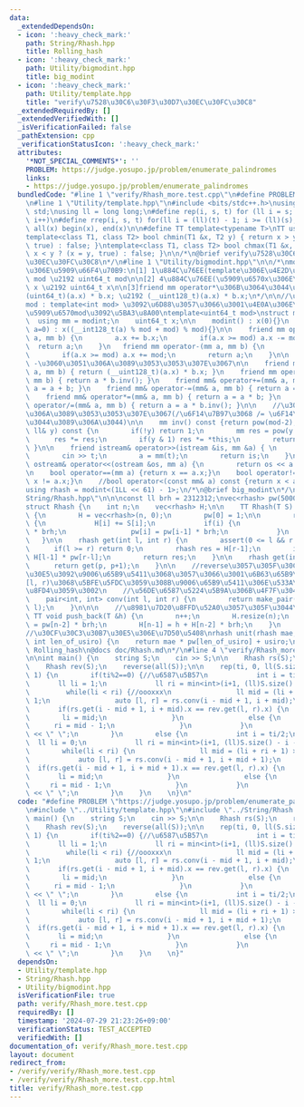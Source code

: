 ```yaml
---
data:
  _extendedDependsOn:
  - icon: ':heavy_check_mark:'
    path: String/Rhash.hpp
    title: Rolling_hash
  - icon: ':heavy_check_mark:'
    path: Utility/bigmodint.hpp
    title: big_modint
  - icon: ':heavy_check_mark:'
    path: Utility/template.hpp
    title: "verify\u7528\u30C6\u30F3\u30D7\u30EC\u30FC\u30C8"
  _extendedRequiredBy: []
  _extendedVerifiedWith: []
  _isVerificationFailed: false
  _pathExtension: cpp
  _verificationStatusIcon: ':heavy_check_mark:'
  attributes:
    '*NOT_SPECIAL_COMMENTS*': ''
    PROBLEM: https://judge.yosupo.jp/problem/enumerate_palindromes
    links:
    - https://judge.yosupo.jp/problem/enumerate_palindromes
  bundledCode: "#line 1 \"verify/Rhash_more.test.cpp\"\n#define PROBLEM \"https://judge.yosupo.jp/problem/enumerate_palindromes\"\
    \n#line 1 \"Utility/template.hpp\"\n#include <bits/stdc++.h>\nusing namespace\
    \ std;\nusing ll = long long;\n#define rep(i, s, t) for (ll i = s; i < (ll)(t);\
    \ i++)\n#define rrep(i, s, t) for(ll i = (ll)(t) - 1; i >= (ll)(s); i--)\n#define\
    \ all(x) begin(x), end(x)\n\n#define TT template<typename T>\nTT using vec = vector<T>;\n\
    template<class T1, class T2> bool chmin(T1 &x, T2 y) { return x > y ? (x = y,\
    \ true) : false; }\ntemplate<class T1, class T2> bool chmax(T1 &x, T2 y) { return\
    \ x < y ? (x = y, true) : false; }\n\n/*\n@brief verify\u7528\u30C6\u30F3\u30D7\
    \u30EC\u30FC\u30C8\n*/\n#line 1 \"Utility/bigmodint.hpp\"\n\n/*\nmodint\u304B\u3089\
    \u306E\u5909\u66F4\u70B9:\n[1] 1\u884C\u76EE(template\u306E\u4E2D\u8EAB)\nuint32_t\
    \ mod \u2192 uint64_t mod\n\n[2] 4\u884C\u76EE(\u5909\u6570x\u306E\u578B)\nuint32_t\
    \ x \u2192 uint64_t x\n\n[3]friend mm operator*\u306B\u3064\u3044\u3066\u3001\n\
    (uint64_t)(a.x) * b.x; \u2192 (__uint128_t)(a.x) * b.x;\n*/\n\n//\u52D5\u7684\
    mod : template<int mod> \u3092\u6D88\u3057\u3066\u3001\u4E0A\u306E\u65B9\u3067\
    \u5909\u6570mod\u3092\u5BA3\u8A00\ntemplate<uint64_t mod>\nstruct modint{\n  \
    \  using mm = modint;\n    uint64_t x;\n\n    modint() : x(0){}\n    TT modint(T\
    \ a=0) : x((__int128_t(a) % mod + mod) % mod){}\n\n    friend mm operator+(mm\
    \ a, mm b) {\n        a.x += b.x;\n        if(a.x >= mod) a.x -= mod;\n      \
    \  return a;\n    }\n   friend mm operator-(mm a, mm b) {\n        a.x -= b.x;\n\
    \        if(a.x >= mod) a.x += mod;\n        return a;\n    }\n\n    // + \u3068\
    \ -\u3060\u3051\u306A\u3089\u3053\u3053\u307E\u3067\n\n    friend mm operator*(mm\
    \ a, mm b) { return (__uint128_t)(a.x) * b.x; }\n    friend mm operator/(mm a,\
    \ mm b) { return a * b.inv(); }\n    friend mm& operator+=(mm& a, mm b) { return\
    \ a = a + b; }\n    friend mm& operator-=(mm& a, mm b) { return a = a - b; }\n\
    \    friend mm& operator*=(mm& a, mm b) { return a = a * b; }\n    friend mm&\
    \ operator/=(mm& a, mm b) { return a = a * b.inv(); }\n\n    //\u30ED\u30EA\u30CF\
    \u306A\u3089\u3053\u3053\u307E\u3067(/\u6F14\u7B97\u3068 /= \u6F14\u7B97\u306F\
    \u3044\u3089\u306A\u3044)\n\n    mm inv() const {return pow(mod-2);}\n    mm pow(const\
    \ ll& y) const {\n        if(!y) return 1;\n        mm res = pow(y >> 1);\n  \
    \      res *= res;\n        if(y & 1) res *= *this;\n        return res;\n   \
    \ }\n\n    friend istream& operator>>(istream &is, mm &a) { \n        ll t;\n\
    \        cin >> t;\n        a = mm(t);\n        return is;\n    }\n\n    friend\
    \ ostream& operator<<(ostream &os, mm a) {\n        return os << a.x;\n    }\n\
    \n    bool operator==(mm a) {return x == a.x;}\n    bool operator!=(mm a) {return\
    \ x != a.x;}\n    //bool operator<(const mm& a) const {return x < a.x;}\n};\n\n\
    using rhash = modint<(1LL << 61) - 1>;\n/*\n@brief big_modint\n*/\n#line 2 \"\
    String/Rhash.hpp\"\n\n\nconst ll brh = 2312312;\nvec<rhash> pw(5000001, 1);\n\n\
    struct Rhash {\n    int n;\n    vec<rhash> H;\n\n    TT Rhash(T S) : n(S.size())\
    \ {\n        H = vec<rhash>(n, 0);\n        pw[0] = 1;\n\n        rep(i, 0, n)\
    \ {\n            H[i] += S[i];\n            if(i) {\n                H[i] += H[i-1]\
    \ * brh;\n                pw[i] = pw[i-1] * brh;\n            }\n        }\n \
    \   }\n\n    rhash get(int l, int r) {\n        assert(0 <= l && r <= n);\n  \
    \      if(l >= r) return 0;\n        rhash res = H[r-1];\n        if(l) res -=\
    \ H[l-1] * pw[r-l];\n        return res;\n    }\n\n    rhash get(int p) {\n  \
    \      return get(p, p+1);\n    }\n\n    //reverse\u3057\u305F\u30CF\u30C3\u30B7\
    \u30E5\u3092\u9006\u65B9\u5411\u3068\u3057\u3066\u3001\u6B63\u65B9\u5411\u306E\
    [l, r)\u3068\u5BFE\u5FDC\u3059\u308B\u9006\u65B9\u5411\u306E\u533A\u9593\u3092\
    \u8FD4\u3059\u3002\n    //\u56DE\u6587\u5224\u5B9A\u306B\u4F7F\u3046\u3002\n\n\
    \    pair<int, int> conv(int l, int r) {\n        return make_pair(n - r, n -\
    \ l);\n    }\n\n\n    //\u8981\u7D20\u8FFD\u52A0\u3057\u305F\u3044\u6642\n   \
    \ TT void push_back(T &h) {\n        n++;\n        H.resize(n);\n        pw[n-1]\
    \ = pw[n-2] * brh;\n        H[n-1] = h + H[n-2] * brh;\n    }\n    \n};\n\n\n\
    //\u30CF\u30C3\u30B7\u30E5\u306E\u7D50\u5408\nrhash unit(rhash mae, rhash usiro,\
    \ int len_of_usiro) {\n    return mae * pw[len_of_usiro] + usiro;\n}\n\n/*\n@brief\
    \ Rolling_hash\n@docs doc/Rhash.md\n*/\n#line 4 \"verify/Rhash_more.test.cpp\"\
    \n\nint main() {\n    string S;\n    cin >> S;\n\n    Rhash rs(S);\n    reverse(all(S));\n\
    \    Rhash rev(S);\n    reverse(all(S));\n\n    rep(ti, 0, ll(S.size()) * 2 -\
    \ 1) {\n        if(ti%2==0) {//\u6587\u5B57\n            int i = ti/2;\n     \
    \       ll li = 1;\n            ll ri = min<int>(i+1, (ll)S.size() - i);\n   \
    \         while(li < ri) {//oooxxx\n                ll mid = (li + ri + 1) >>\
    \ 1;\n                auto [l, r] = rs.conv(i - mid + 1, i + mid);\n         \
    \       if(rs.get(i - mid + 1, i + mid).x == rev.get(l, r).x) {\n            \
    \        li = mid;\n                }\n                else {\n              \
    \      ri = mid - 1;\n                }\n            }\n            cout << li*2-1\
    \ << \" \";\n        }\n        else {\n            int i = ti/2;\n          \
    \  ll li = 0;\n            ll ri = min<int>(i+1, (ll)S.size() - i - 1);\n    \
    \        while(li < ri) {\n                ll mid = (li + ri + 1) >> 1;\n    \
    \            auto [l, r] = rs.conv(i - mid + 1, i + mid + 1);\n              \
    \  if(rs.get(i - mid + 1, i + mid + 1).x == rev.get(l, r).x) {\n             \
    \       li = mid;\n                }\n                else {\n               \
    \     ri = mid - 1;\n                }\n            }\n            cout << li*2\
    \ << \" \";\n        }\n    }\n    \n}\n"
  code: "#define PROBLEM \"https://judge.yosupo.jp/problem/enumerate_palindromes\"\
    \n#include \"../Utility/template.hpp\"\n#include \"../String/Rhash.hpp\"\n\nint\
    \ main() {\n    string S;\n    cin >> S;\n\n    Rhash rs(S);\n    reverse(all(S));\n\
    \    Rhash rev(S);\n    reverse(all(S));\n\n    rep(ti, 0, ll(S.size()) * 2 -\
    \ 1) {\n        if(ti%2==0) {//\u6587\u5B57\n            int i = ti/2;\n     \
    \       ll li = 1;\n            ll ri = min<int>(i+1, (ll)S.size() - i);\n   \
    \         while(li < ri) {//oooxxx\n                ll mid = (li + ri + 1) >>\
    \ 1;\n                auto [l, r] = rs.conv(i - mid + 1, i + mid);\n         \
    \       if(rs.get(i - mid + 1, i + mid).x == rev.get(l, r).x) {\n            \
    \        li = mid;\n                }\n                else {\n              \
    \      ri = mid - 1;\n                }\n            }\n            cout << li*2-1\
    \ << \" \";\n        }\n        else {\n            int i = ti/2;\n          \
    \  ll li = 0;\n            ll ri = min<int>(i+1, (ll)S.size() - i - 1);\n    \
    \        while(li < ri) {\n                ll mid = (li + ri + 1) >> 1;\n    \
    \            auto [l, r] = rs.conv(i - mid + 1, i + mid + 1);\n              \
    \  if(rs.get(i - mid + 1, i + mid + 1).x == rev.get(l, r).x) {\n             \
    \       li = mid;\n                }\n                else {\n               \
    \     ri = mid - 1;\n                }\n            }\n            cout << li*2\
    \ << \" \";\n        }\n    }\n    \n}"
  dependsOn:
  - Utility/template.hpp
  - String/Rhash.hpp
  - Utility/bigmodint.hpp
  isVerificationFile: true
  path: verify/Rhash_more.test.cpp
  requiredBy: []
  timestamp: '2024-07-29 21:23:26+09:00'
  verificationStatus: TEST_ACCEPTED
  verifiedWith: []
documentation_of: verify/Rhash_more.test.cpp
layout: document
redirect_from:
- /verify/verify/Rhash_more.test.cpp
- /verify/verify/Rhash_more.test.cpp.html
title: verify/Rhash_more.test.cpp
---
```

